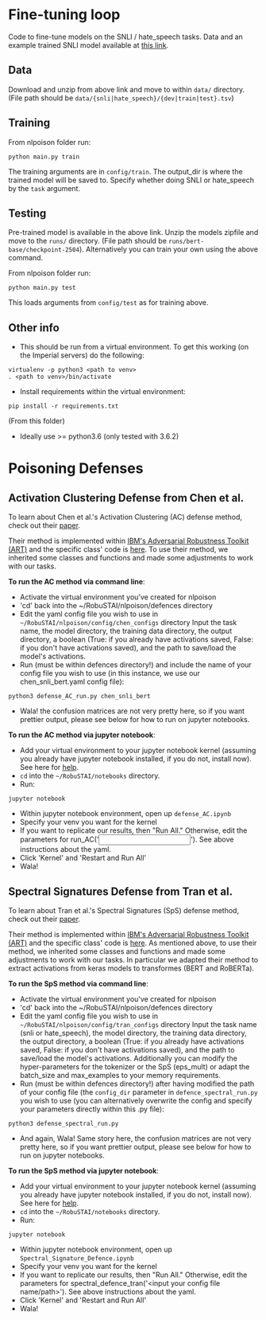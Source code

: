 # Fine-tuning loop

Code to fine-tune models on the SNLI / hate_speech tasks. Data and an example trained SNLI model available at [this link](https://drive.google.com/drive/folders/1er4wgy6XJxI9AA5Ccb0ESYihwYT82rYc?usp=sharing).

## Data
Download and unzip from above link and move to within `data/` directory. (File path should be `data/{snli|hate_speech}/{dev|train|test}.tsv`)

## Training

From nlpoison folder run: 
```
python main.py train
```

The training arguments are in ```config/train```. The output_dir is where the trained model will be saved to. Specify whether doing SNLI or hate_speech by the ```task``` argument.

## Testing

Pre-trained model is available in the above link. Unzip the models zipfile and move to the `runs/` directory. (File path should be `runs/bert-base/checkpoint-2504`). Alternatively you can train your own using the above command.

From nlpoison folder run: 
```
python main.py test
```
This loads arguments from ```config/test``` as for training above.

## Other info

- This should be run from a virtual environment. To get this working (on the Imperial servers) do the following:

```
virtualenv -p python3 <path to venv>
. <path to venv>/bin/activate
```

- Install requirements within the virtual environment:

```
pip install -r requirements.txt
```
(From this folder)

- Ideally use >= python3.6 (only tested with 3.6.2)

# Poisoning Defenses
## Activation Clustering Defense from Chen et al.
To learn about Chen et al.'s Activation Clustering (AC) defense method, check out their [paper](https://arxiv.org/abs/1811.03728).

Their method is implemented within [IBM's Adversarial Robustness Toolkit (ART)](https://github.com/Trusted-AI/adversarial-robustness-toolbox) and the specific class' code is [here](https://github.com/Trusted-AI/adversarial-robustness-toolbox/blob/c311a4b26f16fc17487ad35e143b88a15d9df8e6/art/defences/detector/poison/activation_defence.py).
To use their method, we inherited some classes and functions and made some adjustments to work with our tasks.

**To run the AC method via command line**:
- Activate the virtual environment you've created for nlpoison
- 'cd' back into the ~/RobuSTAI/nlpoison/defences directory
- Edit the yaml config file you wish to use in ```~/RobuSTAI/nlpoison/config/chen_configs``` directory 
  Input the task name, the model directory, 
  the training data directory, the output directory, a boolean (True: if you already have activations saved, False: if you don't have activations saved), and the path to save/load the model's activations.
- Run (must be within defences directory!) and include the name of your config file you wish to use (in this instance, we use our chen_snli_bert.yaml config file):
```
python3 defense_AC_run.py chen_snli_bert
```
- Wala! the confusion matrices are not very pretty here, so if you want prettier output, please see below for how to run on jupyter notebooks.

**To run the AC method via jupyter notebook**:
- Add your virtual environment to your jupyter notebook kernel (assuming you already have jupyter notebook installed, if you do not, install now). See here for [help](https://queirozf.com/entries/jupyter-kernels-how-to-add-change-remove).
- ```cd``` into the ```~/RobuSTAI/notebooks``` directory.
- Run:
```
jupyter notebook
```
- Within jupyter notebook environment, open up ```defense_AC.ipynb```
- Specify your venv you want for the kernel
- If you want to replicate our results, then "Run All." Otherwise, edit the parameters for run_AC('<input your config file name>'). See above instructions about the yaml.
- Click 'Kernel' and 'Restart and Run All'
- Wala!


## Spectral Signatures Defense from Tran et al.
To learn about Tran et al.'s  Spectral Signatures (SpS) defense method, check out their [paper](https://arxiv.org/abs/1811.00636).

Their method is implemented within [IBM's Adversarial Robustness Toolkit (ART)](https://github.com/Trusted-AI/adversarial-robustness-toolbox) and the specific class' code is [here](https://github.com/Trusted-AI/adversarial-robustness-toolbox/blob/c311a4b26f16fc17487ad35e143b88a15d9df8e6/art/defences/detector/poison/spectral_signature_defense.py).
As mentioned above, to use their method, we inherited some classes and functions and made some adjustments to work with our tasks. In particular we adapted their method to extract activations from keras models to transformes (BERT and RoBERTa).

**To run the SpS method via command line**:
- Activate the virtual environment you've created for nlpoison
- 'cd' back into the ~/RobuSTAI/nlpoison/defences directory
- Edit the yaml config file you wish to use in ```~/RobuSTAI/nlpoison/config/tran_configs``` directory 
  Input the task name (snli or hate_speech), the model directory, the training data directory, the output directory, a boolean (True: if you already have activations saved, False: if you don't have activations saved), and the path to save/load the model's activations. Additionally you can modify the hyper-parameters for the tokenizer or the SpS (eps_mult) or adapt the batch_size and max_examples to your memory requirements.
- Run (must be within defences directory!) after having modified the path of your config file (the `config_dir` parameter in ```defence_spectral_run.py``` you wish to use (you can alternatively overwrite the config and specify your parameters directly within this .py file):
```
python3 defense_spectral_run.py
```
- And again, Wala! Same story here, the confusion matrices are not very pretty here, so if you want prettier output, please see below for how to run on jupyter notebooks.

**To run the SpS method via jupyter notebook**:
- Add your virtual environment to your jupyter notebook kernel (assuming you already have jupyter notebook installed, if you do not, install now). See here for [help](https://queirozf.com/entries/jupyter-kernels-how-to-add-change-remove).
- ```cd``` into the ```~/RobuSTAI/notebooks``` directory.
- Run:
```
jupyter notebook
```
- Within jupyter notebook environment, open up ```Spectral_Signature_Defence.ipynb```
- Specify your venv you want for the kernel
- If you want to replicate our results, then "Run All." Otherwise, edit the parameters for spectral_defence_tran('<input your config file name/path>'). See above instructions about the yaml.
- Click 'Kernel' and 'Restart and Run All'
- Wala!
